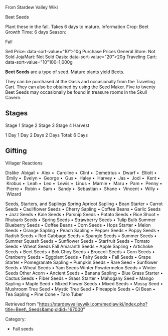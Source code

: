 From Stardew Valley Wiki

Beet Seeds

Plant these in the fall. Takes 6 days to mature. Information Crop: Beet Growth Time: 6 days Season:

Fall

Sell Price: data-sort-value="10"&gt;10g Purchase Prices General Store: Not Sold JojaMart: Not Sold Oasis: data-sort-value="20"&gt;20g Traveling Cart: data-sort-value="10"100–1,000g

**Beet Seeds** are a type of seed. Mature plants yield Beets.

They can be purchased at the Oasis and occasionally from the Traveling Cart. They can also be obtained by using the Seed Maker. Five to twenty Beet Seeds may occasionally be found in treasure rooms in the Skull Cavern.

## Stages

Stage 1 Stage 2 Stage 3 Stage 4 Harvest

1 Day 1 Day 2 Days 2 Days Total: 6 Days

## Gifting

Villager Reactions

Dislike  Abigail •  Alex •  Caroline •  Clint •  Demetrius •  Dwarf •  Elliott •  Emily •  Evelyn •  George •  Gus •  Haley •  Harvey •  Jas •  Jodi •  Kent •  Krobus •  Leah •  Leo •  Lewis •  Linus •  Marnie •  Maru •  Pam •  Penny •  Pierre •  Robin •  Sam •  Sandy •  Sebastian •  Shane •  Vincent •  Willy •  Wizard

Seeds, Starters, and Saplings Spring Apricot Sapling • Bean Starter • Carrot Seeds • Cauliflower Seeds • Cherry Sapling • Coffee Beans • Garlic Seeds • Jazz Seeds • Kale Seeds • Parsnip Seeds • Potato Seeds • Rice Shoot • Rhubarb Seeds • Spring Seeds • Strawberry Seeds • Tulip Bulb Summer Blueberry Seeds • Coffee Beans • Corn Seeds • Hops Starter • Melon Seeds • Orange Sapling • Peach Sapling • Pepper Seeds • Poppy Seeds • Radish Seeds • Red Cabbage Seeds • Spangle Seeds • Summer Seeds • Summer Squash Seeds • Sunflower Seeds • Starfruit Seeds • Tomato Seeds • Wheat Seeds Fall Amaranth Seeds • Apple Sapling • Artichoke Seeds • Beet Seeds • Bok Choy Seeds • Broccoli Seeds • Corn Seeds • Cranberry Seeds • Eggplant Seeds • Fairy Seeds • Fall Seeds • Grape Starter • Pomegranate Sapling • Pumpkin Seeds • Rare Seed • Sunflower Seeds • Wheat Seeds • Yam Seeds Winter Powdermelon Seeds • Winter Seeds Other Acorn • Ancient Seeds • Banana Sapling • Blue Grass Starter • Cactus Seeds • Fiber Seeds • Grass Starter • Mahogany Seed • Mango Sapling • Maple Seed • Mixed Flower Seeds • Mixed Seeds • Mossy Seed • Mushroom Tree Seed • Mystic Tree Seed • Pineapple Seeds • Qi Bean • Tea Sapling • Pine Cone • Taro Tuber

Retrieved from "https://stardewvalleywiki.com/mediawiki/index.php?title=Beet\_Seeds&amp;oldid=167000"

Category:

- Fall seeds